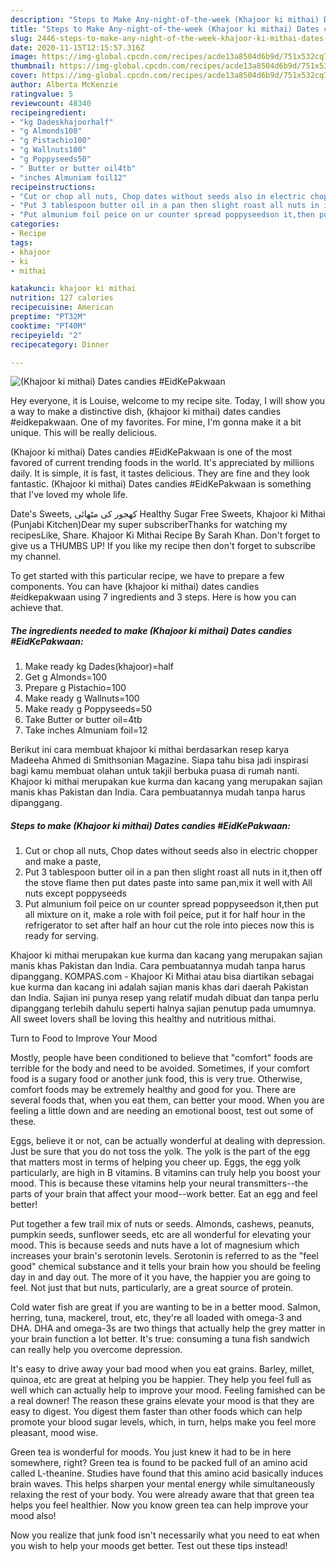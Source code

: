 ```yaml
---
description: "Steps to Make Any-night-of-the-week (Khajoor ki mithai) Dates candies #EidKePakwaan"
title: "Steps to Make Any-night-of-the-week (Khajoor ki mithai) Dates candies #EidKePakwaan"
slug: 2446-steps-to-make-any-night-of-the-week-khajoor-ki-mithai-dates-candies-eidkepakwaan
date: 2020-11-15T12:15:57.316Z
image: https://img-global.cpcdn.com/recipes/acde13a8504d6b9d/751x532cq70/khajoor-ki-mithai-dates-candies-eidkepakwaan-recipe-main-photo.jpg
thumbnail: https://img-global.cpcdn.com/recipes/acde13a8504d6b9d/751x532cq70/khajoor-ki-mithai-dates-candies-eidkepakwaan-recipe-main-photo.jpg
cover: https://img-global.cpcdn.com/recipes/acde13a8504d6b9d/751x532cq70/khajoor-ki-mithai-dates-candies-eidkepakwaan-recipe-main-photo.jpg
author: Alberta McKenzie
ratingvalue: 5
reviewcount: 48340
recipeingredient:
- "kg Dadeskhajoorhalf"
- "g Almonds100"
- "g Pistachio100"
- "g Wallnuts100"
- "g Poppyseeds50"
- " Butter or butter oil4tb"
- "inches Almuniam foil12"
recipeinstructions:
- "Cut or chop all nuts, Chop dates without seeds also in electric chopper and make a paste,"
- "Put 3 tablespoon butter oil in a pan then slight roast all nuts in it,then off the stove flame then put dates paste into same pan,mix it well with All nuts except poppyseeds"
- "Put almunium foil peice on ur counter spread poppyseedson it,then put all mixture on it, make a role with foil peice, put it for half hour in the refrigerator to set after half an hour cut the role into pieces now this is ready for serving."
categories:
- Recipe
tags:
- khajoor
- ki
- mithai

katakunci: khajoor ki mithai 
nutrition: 127 calories
recipecuisine: American
preptime: "PT32M"
cooktime: "PT40M"
recipeyield: "2"
recipecategory: Dinner

---
```



![(Khajoor ki mithai) Dates candies #EidKePakwaan](https://img-global.cpcdn.com/recipes/acde13a8504d6b9d/751x532cq70/khajoor-ki-mithai-dates-candies-eidkepakwaan-recipe-main-photo.jpg)

Hey everyone, it is Louise, welcome to my recipe site. Today, I will show you a way to make a distinctive dish, (khajoor ki mithai) dates candies #eidkepakwaan. One of my favorites. For mine, I'm gonna make it a bit unique. This will be really delicious.

(Khajoor ki mithai) Dates candies #EidKePakwaan is one of the most favored of current trending foods in the world. It's appreciated by millions daily. It is simple, it is fast, it tastes delicious. They are fine and they look fantastic. (Khajoor ki mithai) Dates candies #EidKePakwaan is something that I've loved my whole life.

Date&#39;s Sweets, کھجور کی مٹھائی Healthy Sugar Free Sweets, Khajoor ki Mithai (Punjabi Kitchen)Dear my super subscriberThanks for watching my recipesLike, Share. Khajoor Ki Mithai Recipe By Sarah Khan. Don&#39;t forget to give us a THUMBS UP! If you like my recipe then don&#39;t forget to subscribe my channel.


To get started with this particular recipe, we have to prepare a few components. You can have (khajoor ki mithai) dates candies #eidkepakwaan using 7 ingredients and 3 steps. Here is how you can achieve that.

<!--inarticleads1-->

##### The ingredients needed to make (Khajoor ki mithai) Dates candies #EidKePakwaan:

1. Make ready kg Dades(khajoor)=half
1. Get g Almonds=100
1. Prepare g Pistachio=100
1. Make ready g Wallnuts=100
1. Make ready g Poppyseeds=50
1. Take  Butter or butter oil=4tb
1. Take inches Almuniam foil=12


Berikut ini cara membuat khajoor ki mithai berdasarkan resep karya Madeeha Ahmed di Smithsonian Magazine. Siapa tahu bisa jadi inspirasi bagi kamu membuat olahan untuk takjil berbuka puasa di rumah nanti. Khajoor ki mithai merupakan kue kurma dan kacang yang merupakan sajian manis khas Pakistan dan India. Cara pembuatannya mudah tanpa harus dipanggang. 

<!--inarticleads2-->

##### Steps to make (Khajoor ki mithai) Dates candies #EidKePakwaan:

1. Cut or chop all nuts, Chop dates without seeds also in electric chopper and make a paste,
1. Put 3 tablespoon butter oil in a pan then slight roast all nuts in it,then off the stove flame then put dates paste into same pan,mix it well with All nuts except poppyseeds
1. Put almunium foil peice on ur counter spread poppyseedson it,then put all mixture on it, make a role with foil peice, put it for half hour in the refrigerator to set after half an hour cut the role into pieces now this is ready for serving.


Khajoor ki mithai merupakan kue kurma dan kacang yang merupakan sajian manis khas Pakistan dan India. Cara pembuatannya mudah tanpa harus dipanggang. KOMPAS.com - Khajoor Ki Mithai atau bisa diartikan sebagai kue kurma dan kacang ini adalah sajian manis khas dari daerah Pakistan dan India. Sajian ini punya resep yang relatif mudah dibuat dan tanpa perlu dipanggang terlebih dahulu seperti halnya sajian penutup pada umumnya. All sweet lovers shall be loving this healthy and nutritious mithai. 

Turn to Food to Improve Your Mood


Mostly, people have been conditioned to believe that "comfort" foods are terrible for the body and need to be avoided. Sometimes, if your comfort food is a sugary food or another junk food, this is very true. Otherwise, comfort foods may be extremely healthy and good for you. There are several foods that, when you eat them, can better your mood. When you are feeling a little down and are needing an emotional boost, test out some of these.

Eggs, believe it or not, can be actually wonderful at dealing with depression. Just be sure that you do not toss the yolk. The yolk is the part of the egg that matters most in terms of helping you cheer up. Eggs, the egg yolk particularly, are high in B vitamins. B vitamins can truly help you boost your mood. This is because these vitamins help your neural transmitters--the parts of your brain that affect your mood--work better. Eat an egg and feel better!

Put together a few trail mix of nuts or seeds. Almonds, cashews, peanuts, pumpkin seeds, sunflower seeds, etc are all wonderful for elevating your mood. This is because seeds and nuts have a lot of magnesium which increases your brain's serotonin levels. Serotonin is referred to as the "feel good" chemical substance and it tells your brain how you should be feeling day in and day out. The more of it you have, the happier you are going to feel. Not just that but nuts, particularly, are a great source of protein.

Cold water fish are great if you are wanting to be in a better mood. Salmon, herring, tuna, mackerel, trout, etc, they're all loaded with omega-3 and DHA. DHA and omega-3s are two things that actually help the grey matter in your brain function a lot better. It's true: consuming a tuna fish sandwich can really help you overcome depression. 

It's easy to drive away your bad mood when you eat grains. Barley, millet, quinoa, etc are great at helping you be happier. They help you feel full as well which can actually help to improve your mood. Feeling famished can be a real downer! The reason these grains elevate your mood is that they are easy to digest. You digest them faster than other foods which can help promote your blood sugar levels, which, in turn, helps make you feel more pleasant, mood wise.

Green tea is wonderful for moods. You just knew it had to be in here somewhere, right? Green tea is found to be packed full of an amino acid called L-theanine. Studies have found that this amino acid basically induces brain waves. This helps sharpen your mental energy while simultaneously relaxing the rest of your body. You were already aware that that green tea helps you feel healthier. Now you know green tea can help improve your mood also!

Now you realize that junk food isn't necessarily what you need to eat when you wish to help your moods get better. Test out  these tips  instead!

